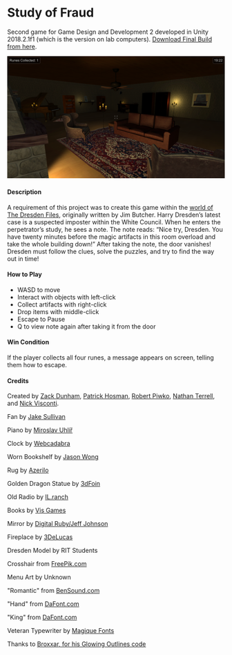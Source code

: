 # Study of Fraud
Second game for Game Design and Development 2 developed in Unity 2018.2.1f1 (which is the version on lab computers).
[Download Final Build from here](https://drive.google.com/file/d/1axTj0l1CAvVtCLMWbQfy61QcdVfVWpBc/view?usp=sharing).

![Screenshot](https://raw.githubusercontent.com/zsd7200/GDD2UnityGame2/master/screenshot.png?token=ABSa1MCfGVPLAJucUv69kAYqBQnFb6O5ks5cOQQ_wA%3D%3D "Screenshot taken from 1.0 release.")

#### Description
A requirement of this project was to create this game within the [world of The Dresden Files](http://www.jim-butcher.com/books/dresden), originally written by Jim Butcher.
Harry Dresden’s latest case is a suspected imposter within the White Council. When he enters the perpetrator’s study, he sees a note. The note reads: “Nice try, Dresden. You have twenty minutes before the magic artifacts in this room overload and take the whole building down!” After taking the note, the door vanishes! Dresden must follow the clues, solve the puzzles, and try to find the way out in time!

#### How to Play
- WASD to move
- Interact with objects with left-click
- Collect artifacts with right-click
- Drop items with middle-click
- Escape to Pause
- Q to view note again after taking it from the door

#### Win Condition
If the player collects all four runes, a message appears on screen, telling them how to escape.

#### Credits
Created by [Zack Dunham](https://github.com/zsd7200), [Patrick Hosman](https://github.com/pjh9488), [Robert Piwko](https://github.com/Peekz1025), [Nathan Terrell](https://github.com/nat7611), and [Nick Visconti](https://github.com/nickvisc956).

Fan by [Jake Sullivan](https://assetstore.unity.com/packages/3d/props/interior/old-office-props-free-53735)

Piano by [Miroslav Uhlíř](https://assetstore.unity.com/packages/3d/props/interior/piano-154)

Clock by [Webcadabra](https://assetstore.unity.com/packages/3d/props/interior/clock-free-44164)

Worn Bookshelf by [Jason Wong](https://assetstore.unity.com/packages/3d/props/interior/worn-bookshelf-8458)

Rug by [Azerilo](https://assetstore.unity.com/packages/3d/props/interior/free-rug-pack-118178)

Golden Dragon Statue by [3dFoin](https://assetstore.unity.com/packages/3d/props/interior/golden-dragon-statue-63132)

Old Radio by [IL.ranch](https://assetstore.unity.com/packages/3d/props/interior/old-radio-alpinist-72991)

Books by [Vis Games](https://assetstore.unity.com/packages/3d/props/interior/books-3356)

Mirror by [Digital Ruby/Jeff Johnson](https://assetstore.unity.com/packages/tools/particles-effects/magic-mirror-lite-reflection-for-unity-34824)

Fireplace by [3DeLucas](https://assetstore.unity.com/packages/3d/props/furniture/medieval-tavern-pack-112546)

Dresden Model by RIT Students

Crosshair from [FreePik.com](https://freepik.com/)

Menu Art by Unknown

"Romantic" from [BenSound.com](https://www.bensound.com/royalty-free-music/track/romantic)

"Hand" from [DaFont.com](https://www.dafont.com/hand.font)

"King" from [DaFont.com](https://www.dafont.com/king.font)

Veteran Typewriter by [Magique Fonts](https://www.dafont.com/veteran-typewriter.font)

Thanks to [Broxxar, for his Glowing Outlines code](https://github.com/Broxxar/GlowingObjectOutlines)